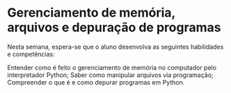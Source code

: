 # Gerenciamento de memória, arquivos e depuração de programas
Nesta semana, espera-se que o aluno desenvolva as seguintes habilidades e competências:

Entender como é feito o gerenciamento de memória no computador pelo interpretador Python;
Saber como manipular arquivos via programação;
Compreender o que é e como depurar programas em Python.
